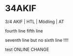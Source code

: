 # 34AKIF
3/4 AKIF | HTL  |  Mödling  |  AT

fourth line
fifth line

seventh line but no sixth line !!!!

test ONLINE CHANGE
